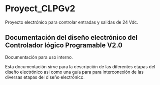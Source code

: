 # Proyect_CLPGv2
Proyecto electrónico para controlar entradas y salidas de 24 Vdc.
## Documentación del diseño electrónico del Controlador lógico Programable V2.0

Documentación para uso interno. 

Esta documentación sirve para la descripción de las diferentes etapas del diseño electrónico asi como una guía para para interconexión de las diversas etapas del diseño electrónico. 


